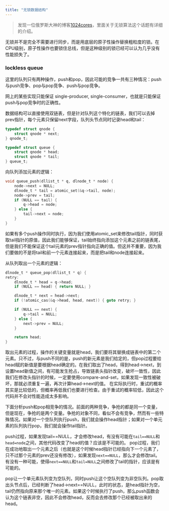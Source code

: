 ```yaml
---
title: "无锁数据结构"
---
```


> 发现一位俄罗斯大神的博客[1024cores](http://www.1024cores.net)，里面关于无锁算法这个话题有详细的介绍。

无锁并不是完全不需要进行同步，而是用底层的原子性操作替换粗粒度的锁。在CPU级别，原子性操作也要锁住总线，但是这种级别的锁已经可以认为几乎没有性能损失了。

### lockless queue

这里的队列只有两种操作，push和pop，因此可能的竞争一共有三种情况：push与push竞争、pop与pop竞争、push与pop竞争。

网上的某些实现只能保证 single-producer, single-consumer，也就是只能保证push与pop竞争时的正确性。

数据结构可以直接使用双链表，但是针对队列这个特化的链表，我们可以去掉prev指针，每个元素只保留next字段，队列头节点同时记录head和tail：

~~~ c
typedef struct qnode {
    struct qnode * next;
} qnode_t;

typedef struct queue {
    struct qnode * head;
    struct qnode * tail;
} queue_t;
~~~

向队列添加元素的逻辑：

~~~ c
void queue_push(dllist_t * q, dlnode_t * node) {
    node->next = NULL;
    dlnode_t * tail = atomic_set(&q->tail, node);
    node->prev = tail;
    if (NULL == tail) {
        q->head = node;
    } else {
        tail->next = node;
    }
}
~~~

如果有多个push操作同时执行，因为我们使用atomic_set来修改tail指针，同时获取tail指针的原值，因此我们能够保证，tail始终指向添加这个元素之前的链表尾，但是我们不能保证这个tail元素的prev指针指向正确的值。但这并不重要，因为我们要做的不是将tail和前一个元素连接起来，而是把tail和node连接起来。

从队列取出一个元素的逻辑：

~~~ c
dlnode_t * queue_pop(dllist_t * q) {
retry:
    dlnode_t * head = q->head;
    if (NULL == head) { return NULL; }

    dlnode_t * next = head->next;
    if (!atomic_cas(&q->head, head, next)) { goto retry; }

    if (NULL == next) {
        q->tail = NULL;
    } else {
        next->prev = NULL;
    }

    return head;
}
~~~

取出元素的过程，操作的关键变量就是head，我们要将其替换成链表中的第二个元素。只不过，与push不同的是，push的新元素是我们给定的，但pop过程要给head赋的新值是要根据head确定的。在我们取出了head，得到head->next，到设置head新值之间，有可能发生抢占，导致链表头指针改变，破坏一致性，因此我们在修改头指针的时候，一定要使用compare-and-set，如果发现一致性被破坏，那就必须重复一遍，再次计算head->next的值。
在实际执行时，重试的概率其实是比较低的，但概率再低我们也要进行检查。由于重试的概率较低，因此这个代码并不会对性能造成太多影响。

下面分析push和pop相竞争的情况。前面的两种竞争，争抢的都是同一个变量，但是现在，争抢的是两个变量。争抢的对象不同，看似不会有竞争，然而有一些特殊情况。如果对一个空队列执行push，我们就会操作head指针；如果对一个单元素的队列执行pop，我们就会操作tail指针。

push过程，如果发现tail==NULL，才会修改head，有没有可能在`tail==NULL`和`head=node`之间，其他代码改变了head的值？应该是不可能的。
pop过程，我们在成功地取出一个元素之后（也就是这个时候head指针已经指向下一个元素了，只不过那个元素的prev还没有修改），如果发现`next==NULL`，那么才会修改tail。有没有一种可能，使得`next==NULL`和`tail=NULL`之间修改了tail的指针，应该是有可能的。

pop让一个单元素队列变为空队列，同时push让这个空队列变为非空队列。pop取出头节点后，已经判断了head->next==NULL，此时的状态，是head指针为空，tail仍然指向原来那个唯一的元素。如果这个时候执行了push，那么push函数会认为这个链表非空，因此不会修改head，反而会去修改那个已经被取出来的head。